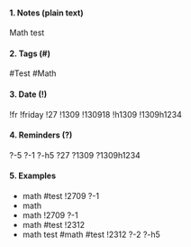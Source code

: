 #### 1. Notes (plain text)
Math test

#### 2. Tags (#)
#Test #Math

#### 3. Date (!)
!fr !friday !27 !1309 !130918 !h1309 !1309h1234

#### 4. Reminders (?)
?-5 ?-1 ?-h5 ?27 ?1309 ?1309h1234

#### 5. Examples
* math #test !2709 ?-1
* math
* math !2709 ?-1
* math #test !2312
* math test #math #test !2312 ?-2 ?-h5
